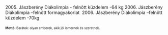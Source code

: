 <span>2005. Jászberény Diákolimpia - felnõtt küzdelem -64 kg</span>
<span>2006. Jászberény Diákolimpia –felnõtt formagyakorlat </span>
<span>2006. Jászberény Diákolimpia –felnõtt küzdelem -70kg 

<span style="font-size: large;"><span style="font-size: x-small;"><strong>Mottó:</strong>
</span></span><span style="font-size: large;"><span style="font-size: x-small;">Barátok: olyan emberek, akik jól ismernek és szeretnek.</span></span> </span>